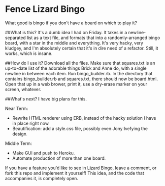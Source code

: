 Fence Lizard Bingo
==================

What good is bingo if you don't have a board on which to play it?

##What is this?
It's a dumb idea I had on Friday. It takes in a newline-separated list as
a text file, and formats that into a randomly-arranged bingo board, with
a star in the middle and everything. It's very hacky, very kludgey, and
I'm absolutely certain that it's in dire need of a refactor. Still, it
works, which is insane.

##How do I use it?
Download all the files. Make sure that squares.txt is an up-to-date list
of the adorable things Brick and Anne do, with a single newline in between
each item. Run bingo_builder.rb. In the directory that contains bingo_builder.rb
and squares.txt, there should now be board.html. Open that up in a web
brower, print it, use a dry-erase marker on your screen, whatever.

##What's next?
I have big plans for this.

Near Term:
* Rewrite HTML renderer using ERB, instead of the hacky solution I have in place right now.
* Beautification: add a style.css file, possibly even Jony Ivefying the design.

Middle Term:
* Make GUI and push to Heroku.
* Automate production of more than one board.

If you have a feature you'd like to see in Lizard Bingo, leave a comment, or fork this repo and implement it yourself! This idea, and the code that accompanies it, is completely open.
